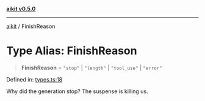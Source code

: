 [**aikit v0.5.0**](../README.md)

---

[aikit](../README.md) / FinishReason

# Type Alias: FinishReason

> **FinishReason** = `"stop"` \| `"length"` \| `"tool_use"` \| `"error"`

Defined in: [types.ts:18](https://github.com/chinmaymk/aikit/blob/main/src/types.ts#L18)

Why did the generation stop? The suspense is killing us.
